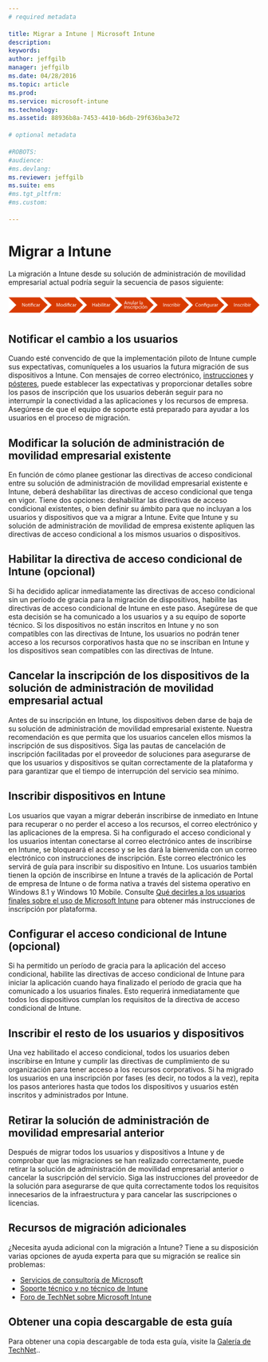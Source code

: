 ```yaml
---
# required metadata

title: Migrar a Intune | Microsoft Intune
description:
keywords:
author: jeffgilb
manager: jeffgilb
ms.date: 04/28/2016
ms.topic: article
ms.prod:
ms.service: microsoft-intune
ms.technology:
ms.assetid: 88936b8a-7453-4410-b6db-29f636ba3e72

# optional metadata

#ROBOTS:
#audience:
#ms.devlang:
ms.reviewer: jeffgilb
ms.suite: ems
#ms.tgt_pltfrm:
#ms.custom:

---
```


# Migrar a Intune


La migración a Intune desde su solución de administración de movilidad empresarial actual podría seguir la secuencia de pasos siguiente:

![Pasos de migración para Intune](./media/migrate-intune-steps.png)

## Notificar el cambio a los usuarios

Cuando esté convencido de que la implementación piloto de Intune cumple sus expectativas, comuníqueles a los usuarios la futura migración de sus dispositivos a Intune. Con mensajes de correo electrónico, [instrucciones](http://www.microsoft.com/en-us/download/details.aspx?id=46398) y [pósteres](https://gallery.technet.microsoft.com/Intune-End-User-Enrollment-3a0c9b0c?WT.mc_id=Blog_Intune_General_PCIT), puede establecer las expectativas y proporcionar detalles sobre los pasos de inscripción que los usuarios deberán seguir para no interrumpir la conectividad a las aplicaciones y los recursos de empresa. Asegúrese de que el equipo de soporte está preparado para ayudar a los usuarios en el proceso de migración.

## Modificar la solución de administración de movilidad empresarial existente

En función de cómo planee gestionar las directivas de acceso condicional entre su solución de administración de movilidad empresarial existente e Intune, deberá deshabilitar las directivas de acceso condicional que tenga en vigor. Tiene dos opciones: deshabilitar las directivas de acceso condicional existentes, o bien definir su ámbito para que no incluyan a los usuarios y dispositivos que va a migrar a Intune.  Evite que Intune y su solución de administración de movilidad de empresa existente apliquen las directivas de acceso condicional a los mismos usuarios o dispositivos.

## Habilitar la directiva de acceso condicional de Intune (opcional)

Si ha decidido aplicar inmediatamente las directivas de acceso condicional sin un período de gracia para la migración de dispositivos, habilite las directivas de acceso condicional de Intune en este paso.  Asegúrese de que esta decisión se ha comunicado a los usuarios y a su equipo de soporte técnico.  Si los dispositivos no están inscritos en Intune y no son compatibles con las directivas de Intune, los usuarios no podrán tener acceso a los recursos corporativos hasta que no se inscriban en Intune y los dispositivos sean compatibles con las directivas de Intune.

## Cancelar la inscripción de los dispositivos de la solución de administración de movilidad empresarial actual

Antes de su inscripción en Intune, los dispositivos deben darse de baja de su solución de administración de movilidad empresarial existente. Nuestra recomendación es que permita que los usuarios cancelen ellos mismos la inscripción de sus dispositivos.  Siga las pautas de cancelación de inscripción facilitadas por el proveedor de soluciones para asegurarse de que los usuarios y dispositivos se quitan correctamente de la plataforma y para garantizar que el tiempo de interrupción del servicio sea mínimo.

## Inscribir dispositivos en Intune

Los usuarios que vayan a migrar deberán inscribirse de inmediato en Intune para recuperar o no perder el acceso a los recursos, el correo electrónico y las aplicaciones de la empresa. Si ha configurado el acceso condicional y los usuarios intentan conectarse al correo electrónico antes de inscribirse en Intune, se bloqueará el acceso y se les dará la bienvenida con un correo electrónico con instrucciones de inscripción. Este correo electrónico les servirá de guía para inscribir su dispositivo en Intune.  Los usuarios también tienen la opción de inscribirse en Intune a través de la aplicación de Portal de empresa de Intune o de forma nativa a través del sistema operativo en Windows 8.1 y Windows 10 Mobile. Consulte [Qué decirles a los usuarios finales sobre el uso de Microsoft Intune](what-to-tell-your-end-users-about-using-microsoft-intune.md) para obtener más instrucciones de inscripción por plataforma.

## Configurar el acceso condicional de Intune (opcional)

Si ha permitido un período de gracia para la aplicación del acceso condicional, habilite las directivas de acceso condicional de Intune para iniciar la aplicación cuando haya finalizado el período de gracia que ha comunicado a los usuarios finales. Esto requerirá inmediatamente que todos los dispositivos cumplan los requisitos de la directiva de acceso condicional de Intune.

## Inscribir el resto de los usuarios y dispositivos

Una vez habilitado el acceso condicional, todos los usuarios deben inscribirse en Intune y cumplir las directivas de cumplimiento de su organización para tener acceso a los recursos corporativos. Si ha migrado los usuarios en una inscripción por fases (es decir, no todos a la vez), repita los pasos anteriores hasta que todos los dispositivos y usuarios estén inscritos y administrados por Intune.

## Retirar la solución de administración de movilidad empresarial anterior

Después de migrar todos los usuarios y dispositivos a Intune y de comprobar que las migraciones se han realizado correctamente, puede retirar la solución de administración de movilidad empresarial anterior o cancelar la suscripción del servicio. Siga las instrucciones del proveedor de la solución para asegurarse de que quita correctamente todos los requisitos innecesarios de la infraestructura y para cancelar las suscripciones o licencias.

## Recursos de migración adicionales

¿Necesita ayuda adicional con la migración a Intune? Tiene a su disposición varias opciones de ayuda experta para que su migración se realice sin problemas:

<!--- - [Microsoft Intune Onboarding](/em/solutions/fasttrack-center-benefit-for-enterprise-mobility-suite-ems)--->
- [Servicios de consultoría de Microsoft](https://www.microsoft.com/en-us/microsoftservices/default.aspx)
- [Soporte técnico y no técnico de Intune](/intune/troubleshoot/how-to-get-support-for-microsoft-intune)
- [Foro de TechNet sobre Microsoft Intune](https://social.technet.microsoft.com/Forums/en-US/home?forum=microsoftintuneprod)

## Obtener una copia descargable de esta guía

Para obtener una copia descargable de toda esta guía, visite la [Galería de TechNet](https://gallery.technet.microsoft.com/Migrating-to-Intune-ea439387)..


<!--HONumber=May16_HO1-->


